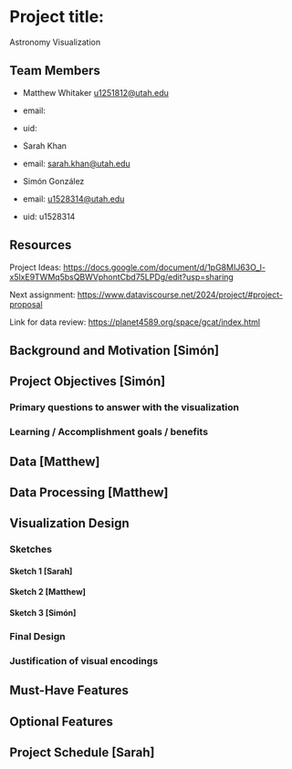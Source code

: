 # Project title:

Astronomy Visualization

## Team Members

- Matthew Whitaker u1251812@utah.edu
- email:
- uid:

- Sarah Khan
- email: sarah.khan@utah.edu


- Simón González
- email: u1528314@utah.edu
- uid: u1528314

## Resources

Project Ideas: https://docs.google.com/document/d/1pG8MIJ63O_l-x5lxE9TWMq5bsQBWVphontCbd75LPDg/edit?usp=sharing

Next assignment: https://www.dataviscourse.net/2024/project/#project-proposal

Link for data review: https://planet4589.org/space/gcat/index.html


## Background and Motivation [Simón]

## Project Objectives [Simón]

### Primary questions to answer with the visualization

### Learning / Accomplishment goals / benefits

## Data [Matthew]

## Data Processing [Matthew]

## Visualization Design

### Sketches
#### Sketch 1 [Sarah]

#### Sketch 2 [Matthew]

#### Sketch 3 [Simón]

### Final Design

### Justification of visual encodings

## Must-Have Features

## Optional Features

## Project Schedule [Sarah]


